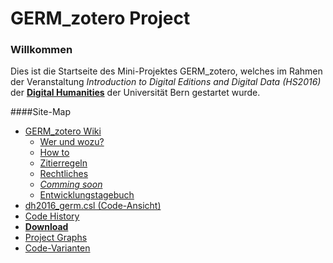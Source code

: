 # GERM_zotero Project
### Willkommen
<p>
Dies ist die Startseite des Mini-Projektes GERM_zotero, welches im Rahmen der Veranstaltung <i>Introduction to Digital Editions and Digital Data (HS2016)</i> der <a href="http://www.dh.unibe.ch/" target="_blank"><b>Digital Humanities</b></a> der Universität Bern gestartet wurde.
</p>

####Site-Map
* <a href="https://github.com/DH2016Zotero/GERM_zotero/wiki">GERM_zotero Wiki</a>
  * <a href="https://github.com/DH2016Zotero/GERM_zotero/wiki/Mehr-%C3%BCber-das-inoffizielle-Projekt">Wer und wozu?</a>
  * <a href="https://github.com/DH2016Zotero/GERM_zotero/wiki/how-to">How to</a>
  * <a href="https://github.com/DH2016Zotero/GERM_zotero/wiki/Zitierregeln-nach-Prof.-Dr.-Hentschel">Zitierregeln</a>
  * <a href="https://github.com/DH2016Zotero/GERM_zotero/wiki/Rechtliches">Rechtliches</a>
  * <a href="https://github.com/DH2016Zotero/GERM_zotero/wiki/Coming-soon"><i>Comming soon</i></a>
  * <a href="https://github.com/DH2016Zotero/GERM_zotero/wiki/Entwicklungstagebuch">Entwicklungstagebuch</a>
* <a href="https://github.com/DH2016Zotero/GERM_zotero/blob/master/dh2016_germ.csl">dh2016_germ.csl (Code-Ansicht)</a>
* <a href="https://github.com/DH2016Zotero/GERM_zotero/commits/master/dh2016_germ.csl">Code History</a>
* <a href="https://github.com/DH2016Zotero/GERM_zotero/archive/master.zip"><b>Download</b></a>
* <a href="https://github.com/DH2016Zotero/GERM_zotero/graphs/contributors">Project Graphs</a>
* <a href="https://github.com/DH2016Zotero/GERM_zotero/network">Code-Varianten</a>
